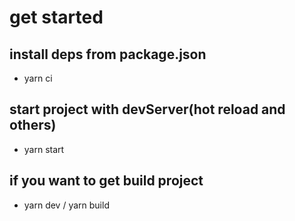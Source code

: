 # get started
## install deps from package.json
- yarn ci 
## start project with devServer(hot reload and others)
- yarn start
## if you want to get build project
- yarn dev / yarn build
